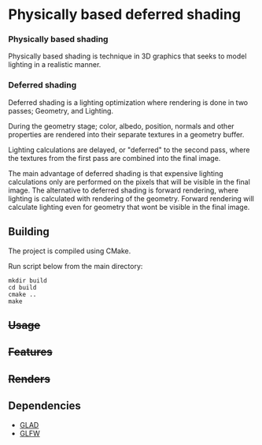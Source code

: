 # Physically based deferred shading
### Physically based shading
Physically based shading is technique in 3D graphics that seeks to model lighting in a realistic manner.

### Deferred shading
Deferred shading is a lighting optimization where rendering is done in two passes; Geometry, and Lighting.

During the geometry stage; color, albedo, position, normals and other properties are rendered into their separate textures in a geometry buffer.

Lighting calculations are delayed, or "deferred" to the second pass, where the textures from the first pass are combined into the final image.

The main advantage of deferred shading is that expensive lighting calculations only are performed on the pixels that will be visible in the final image. The alternative to deferred shading is forward rendering, where lighting is calculated with rendering of the geometry. Forward rendering will calculate lighting even for geometry that wont be visible in the final image.

## Building
The project is compiled using CMake.

Run script below from the main directory:

    mkdir build 
    cd build 
    cmake .. 
    make	
## ~~Usage~~
## ~~Features~~
## ~~Renders~~

## Dependencies

 - [GLAD](https://github.com/Dav1dde/glad)
 - [GLFW](https://github.com/glfw/glfw)
 

